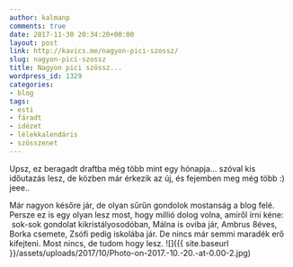 ```yaml
---
author: kalmanp
comments: true
date: 2017-11-30 20:34:20+00:00
layout: post
link: http://kavics.me/nagyon-pici-szossz/
slug: nagyon-pici-szossz
title: Nagyon pici szössz...
wordpress_id: 1329
categories:
- blog
tags:
- esti
- fáradt
- idézet
- lélekkalendáris
- szösszenet
---
```


Upsz, ez beragadt draftba még több mint egy hónapja... szóval kis időutazás lesz, de közben már érkezik az új, és fejemben meg még több :) jeee..

Már nagyon későre jár, de olyan sűrűn gondolok mostanság a blog felé. Persze ez is egy olyan lesz most, hogy millió dolog volna, amiről írni kéne:  sok-sok gondolat kikristályosodóban, Málna is oviba jár, Ambrus 8éves, Borka csemete, Zsófi pedig iskolába jár. De nincs már semmi maradék erő kifejteni. Most nincs, de tudom hogy lesz.
![]({{ site.baseurl }}/assets/uploads/2017/10/Photo-on-2017.-10.-20.-at-0.00-2.jpg)
